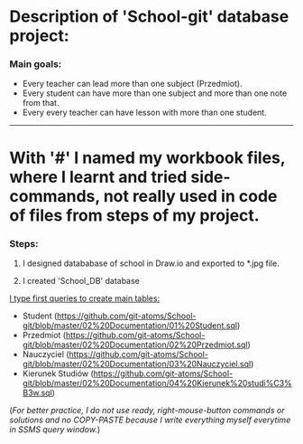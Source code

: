 <!---  --->

# Description of 'School-git' database project:<br>

<!--- Opisuję tu założenia projektu --->
### Main goals:
* Every teacher can lead more than one subject (Przedmiot).
* Every student can have more than one subject and more than one note from that.
* Every every teacher can have lesson with more than one student.


---

With '#' I named my workbook files, where I learnt and tried side-commands, not really used in code of files from steps of my project.
===



### Steps:
1. I designed datababase of school in Draw.io and exported to *.jpg file.<br>

2. I created 'School_DB' database

<u>I type first queries to create main tables:</u><br>
+ Student (<https://github.com/git-atoms/School-git/blob/master/02%20Documentation/01%20Student.sql>)
+ Przedmiot (<https://github.com/git-atoms/School-git/blob/master/02%20Documentation/02%20Przedmiot.sql>)
+ Nauczyciel (<https://github.com/git-atoms/School-git/blob/master/02%20Documentation/03%20Nauczyciel.sql>)
+ Kierunek Studiów (<https://github.com/git-atoms/School-git/blob/master/02%20Documentation/04%20Kierunek%20studi%C3%B3w.sql>) <br>

(*For better practice, I do not use ready, right-mouse-button commands or solutions and no COPY-PASTE because I write everything myself everytime in SSMS query window.*)<br>

